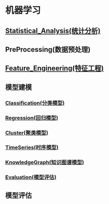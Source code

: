 # 机器学习

## [Statistical_Analysis(统计分析)](Machine_Learning%2FStatistical_Analysis%2FREADME.md)

## PreProcessing(数据预处理)

## [Feature_Engineering(特征工程)](Feature_Engineering%2FREADME.md)

## 模型建模

### [Classification(分类模型)](Classification%2FREADME.md)

### [Regression(回归模型)](Regression%2FREADME.md)

### [Cluster(聚类模型)](Cluster%2FREADME.md)

### [TimeSeries(时序模型)](Time_Series%2FREADME.md)

### [KnowledgeGraph(知识图谱模型)](Knowledge_Graph%2FREADME.md)

### [Evaluation(模型评估)](Evaluation%2FREADME.md)

## 模型评估